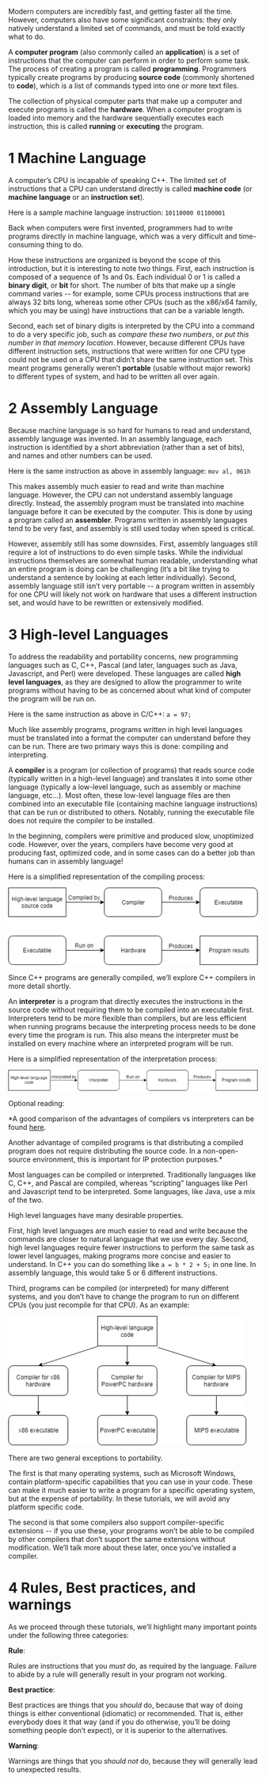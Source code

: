 Modern computers are incredibly fast, and getting faster all the time. However, computers also have some significant constraints: they only natively understand a limited set of commands, and must be told exactly what to do.

A **computer program** (also commonly called an **application**) is a set of instructions that the computer can perform in order to perform some task. The process of creating a program is called **programming**. Programmers typically create programs by producing **source code** (commonly shortened to **code**), which is a list of commands typed into one or more text files.

The collection of physical computer parts that make up a computer and execute programs is called the **hardware**. When a computer program is loaded into memory and the hardware sequentially executes each instruction, this is called **running** or **executing** the program.



# 1 Machine Language

A computer’s CPU is incapable of speaking C++. The limited set of instructions that a CPU can understand directly is called **machine code** (or **machine language** or an **instruction set**).

Here is a sample machine language instruction: `10110000 01100001`

Back when computers were first invented, programmers had to write programs directly in machine language, which was a very difficult and time-consuming thing to do.

How these instructions are organized is beyond the scope of this introduction, but it is interesting to note two things. First, each instruction is composed of a sequence of 1s and 0s. Each individual 0 or 1 is called a **binary digit**, or **bit** for short. The number of bits that make up a single command varies -- for example, some CPUs process instructions that are always 32 bits long, whereas some other CPUs (such as the x86/x64 family, which you may be using) have instructions that can be a variable length.

Second, each set of binary digits is interpreted by the CPU into a command to do a very specific job, such as *compare these two numbers*, or *put this number in that memory location*. However, because different CPUs have different instruction sets, instructions that were written for one CPU type could not be used on a CPU that didn’t share the same instruction set. This meant programs generally weren’t **portable** (usable without major rework) to different types of system, and had to be written all over again.



# 2 Assembly Language

Because machine language is so hard for humans to read and understand, assembly language was invented. In an assembly language, each instruction is identified by a short abbreviation (rather than a set of bits), and names and other numbers can be used.

Here is the same instruction as above in assembly language: `mov al, 061h`

This makes assembly much easier to read and write than machine language. However, the CPU can not understand assembly language directly. Instead, the assembly program must be translated into machine language before it can be executed by the computer. This is done by using a program called an **assembler**. Programs written in assembly languages tend to be very fast, and assembly is still used today when speed is critical.

However, assembly still has some downsides. First, assembly languages still require a lot of instructions to do even simple tasks. While the individual instructions themselves are somewhat human readable, understanding what an entire program is doing can be challenging (it’s a bit like trying to understand a sentence by looking at each letter individually). Second, assembly language still isn’t very portable -- a program written in assembly for one CPU will likely not work on hardware that uses a different instruction set, and would have to be rewritten or extensively modified.



# 3 High-level Languages

To address the readability and portability concerns, new programming languages such as C, C++, Pascal (and later, languages such as Java, Javascript, and Perl) were developed. These languages are called **high level languages**, as they are designed to allow the programmer to write programs without having to be as concerned about what kind of computer the program will be run on.



Here is the same instruction as above in C/C++: `a = 97;`

Much like assembly programs, programs written in high level languages must be translated into a format the computer can understand before they can be run. There are two primary ways this is done: compiling and interpreting.

A **compiler** is a program (or collection of programs) that reads source code (typically written in a high-level language) and translates it into some other language (typically a low-level language, such as assembly or machine language, etc…). Most often, these low-level language files are then combined into an executable file (containing machine language instructions) that can be run or distributed to others. Notably, running the executable file does not require the compiler to be installed.

In the beginning, compilers were primitive and produced slow, unoptimized code. However, over the years, compilers have become very good at producing fast, optimized code, and in some cases can do a better job than humans can in assembly language!

Here is a simplified representation of the compiling process:

![](./images/Compiling-min.png)



Since C++ programs are generally compiled, we’ll explore C++ compilers in more detail shortly.

An **interpreter** is a program that directly executes the instructions in the source code without requiring them to be compiled into an executable first. Interpreters tend to be more flexible than compilers, but are less efficient when running programs because the interpreting process needs to be done every time the program is run. This also means the interpreter must be installed on every machine where an interpreted program will be run.

Here is a simplified representation of the interpretation process:

![](./images/Interpreting-min.png)



Optional reading:

*A good comparison of the advantages of compilers vs interpreters can be found [here](https://stackoverflow.com/a/38491646).

Another advantage of compiled programs is that distributing a compiled program does not require distributing the source code. In a non-open-source environment, this is important for IP protection purposes.*



Most languages can be compiled or interpreted. Traditionally languages like C, C++, and Pascal are compiled, whereas “scripting” languages like Perl and Javascript tend to be interpreted. Some languages, like Java, use a mix of the two.

High level languages have many desirable properties.

First, high level languages are much easier to read and write because the commands are closer to natural language that we use every day. Second, high level languages require fewer instructions to perform the same task as lower level languages, making programs more concise and easier to understand. In C++ you can do something like `a = b * 2 + 5;` in one line. In assembly language, this would take 5 or 6 different instructions.

Third, programs can be compiled (or interpreted) for many different systems, and you don’t have to change the program to run on different CPUs (you just recompile for that CPU). As an example:

![](./images/Portability-min.png)

There are two general exceptions to portability.



The first is that many operating systems, such as Microsoft Windows, contain platform-specific capabilities that you can use in your code. These can make it much easier to write a program for a specific operating system, but at the expense of portability. In these tutorials, we will avoid any platform specific code.

The second is that some compilers also support compiler-specific extensions -- if you use these, your programs won’t be able to be compiled by other compilers that don’t support the same extensions without modification. We’ll talk more about these later, once you’ve installed a compiler.



# 4 Rules, Best practices, and warnings

As we proceed through these tutorials, we’ll highlight many important points under the following three categories:



**Rule**:

Rules are instructions that you *must* do, as required by the language. Failure to abide by a rule will generally result in your program not working.



**Best practice**:

Best practices are things that you *should* do, because that way of doing things is either conventional (idiomatic) or recommended. That is, either everybody does it that way (and if you do otherwise, you’ll be doing something people don’t expect), or it is superior to the alternatives.



**Warning**:

Warnings are things that you *should not* do, because they will generally lead to unexpected results.







